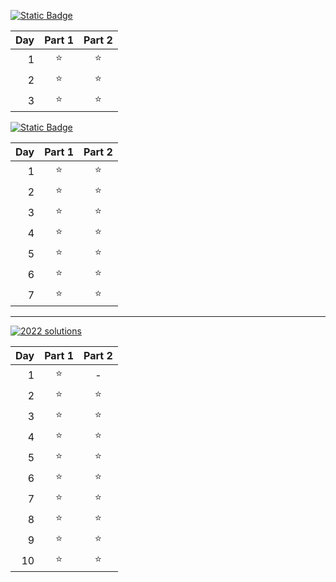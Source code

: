 [![Static Badge](https://img.shields.io/badge/2024-fff?style=flat-square&logo=adventofcode&logoColor=ffff66&label=AoC&labelColor=0f0f23&color=be264c)](https://github.com/wvovaw/AdventOfCode/tree/2024)

| Day | Part 1 | Part 2 |
| --: | :----: | :----: |
|   1 |   ⭐   |   ⭐   |
|   2 |   ⭐   |   ⭐   |
|   3 |   ⭐   |   ⭐   |

[![Static Badge](https://img.shields.io/badge/2023-fff?style=flat-square&logo=adventofcode&logoColor=ffff66&label=AoC&labelColor=0f0f23&color=be264c)](https://github.com/wvovaw/AdventOfCode/tree/2023)

| Day | Part 1 | Part 2 |
| --: | :----: | :----: |
|   1 |   ⭐   |   ⭐   |
|   2 |   ⭐   |   ⭐   |
|   3 |   ⭐   |   ⭐   |
|   4 |   ⭐   |   ⭐   |
|   5 |   ⭐   |   ⭐   |
|   6 |   ⭐   |   ⭐   |
|   7 |   ⭐   |   ⭐   |

---

[![2022 solutions](https://img.shields.io/badge/2022-fff?style=flat-square&logo=adventofcode&logoColor=ffff66&label=AoC&labelColor=0f0f23&color=6667AB)](https://github.com/wvovaw/AdventOfCode/tree/2022)

| Day | Part 1 | Part 2 |
| --: | :----: | :----: |
|   1 |   ⭐   |   -    |
|   2 |   ⭐   |   ⭐   |
|   3 |   ⭐   |   ⭐   |
|   4 |   ⭐   |   ⭐   |
|   5 |   ⭐   |   ⭐   |
|   6 |   ⭐   |   ⭐   |
|   7 |   ⭐   |   ⭐   |
|   8 |   ⭐   |   ⭐   |
|   9 |   ⭐   |   ⭐   |
|  10 |   ⭐   |   ⭐   |
